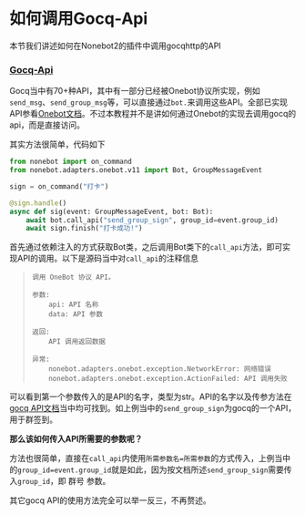 # 如何调用Gocq-Api

本节我们讲述如何在Nonebot2的插件中调用gocqhttp的API

### [Gocq-Api](https://docs.go-cqhttp.org/api/#%E5%9F%BA%E7%A1%80%E4%BC%A0%E8%BE%93)

Gocq当中有70+种API，其中有一部分已经被Onebot协议所实现，例如`send_msg`、`send_group_msg`等，可以直接通过`bot.`来调用这些API。全部已实现API参看[Onebot文档](https://github.com/botuniverse/onebot-11/blob/master/api/public.md)。不过本教程并不是讲如何通过Onebot的实现去调用gocq的api，而是直接访问。

其实方法很简单，代码如下

```python
from nonebot import on_command
from nonebot.adapters.onebot.v11 import Bot, GroupMessageEvent

sign = on_command("打卡")

@sign.handle()
async def sig(event: GroupMessageEvent, bot: Bot):
    await bot.call_api("send_group_sign", group_id=event.group_id)
    await sign.finish("打卡成功!")
```

首先通过依赖注入的方式获取Bot类，之后调用Bot类下的`call_api`方法，即可实现API的调用。以下是源码当中对`call_api`的注释信息

> ```
> 调用 OneBot 协议 API。
> 
> 参数:
>     api: API 名称
>     data: API 参数
> 
> 返回:
>     API 调用返回数据
> 
> 异常:
>     nonebot.adapters.onebot.exception.NetworkError: 网络错误
>     nonebot.adapters.onebot.exception.ActionFailed: API 调用失败
> ```

可以看到第一个参数传入的是API的名字，类型为str。API的名字以及传参方法在[gocq API文档](https://docs.go-cqhttp.org/api/#%E5%8F%91%E9%80%81%E7%A7%81%E8%81%8A%E6%B6%88%E6%81%AF)当中均可找到。如上例当中的`send_group_sign`为gocq的一个API，用于群签到。

**那么该如何传入API所需要的参数呢？**

方法也很简单，直接在`call_api`内使用`所需参数名=所需参数`的方式传入，上例当中的`group_id=event.group_id`就是如此，因为按文档所述`send_group_sign`需要传入`group_id`，即 群号 参数。

其它gocq API的使用方法完全可以举一反三，不再赘述。